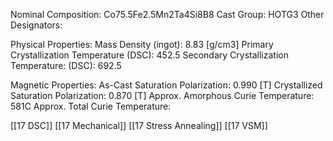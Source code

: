 Nominal Composition: Co75.5Fe­­­2.5Mn2Ta4Si8B8
Cast Group: HOTG3
Other Designators: 
 
Physical Properties:
Mass Density (ingot): 8.83 [g/cm3]
Primary Crystallization Temperature (DSC): 452.5
Secondary Crystallization Temperature: (DSC): 692.5
 
Magnetic Properties:
As-Cast Saturation Polarization: 0.990 [T] 
Crystallized Saturation Polarization: 0.870 [T]
Approx. Amorphous Curie Temperature: 581C
Approx. Total Curie Temperature:

[[17 DSC]]
[[17 Mechanical]]
[[17 Stress Annealing]]
[[17 VSM]]

 

